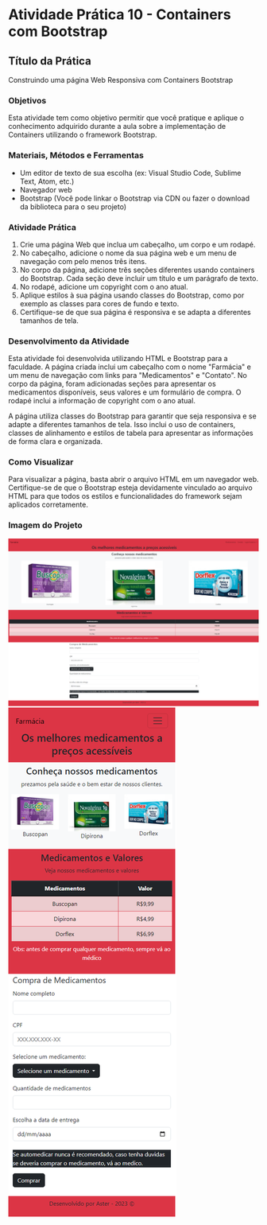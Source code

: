 # Atividade Prática 10 - Containers com Bootstrap

## Título da Prática
Construindo uma página Web Responsiva com Containers Bootstrap

### Objetivos
Esta atividade tem como objetivo permitir que você pratique e aplique o conhecimento adquirido durante a aula sobre a implementação de Containers utilizando o framework Bootstrap.

### Materiais, Métodos e Ferramentas
- Um editor de texto de sua escolha (ex: Visual Studio Code, Sublime Text, Atom, etc.)
- Navegador web
- Bootstrap (Você pode linkar o Bootstrap via CDN ou fazer o download da biblioteca para o seu projeto)

### Atividade Prática
1. Crie uma página Web que inclua um cabeçalho, um corpo e um rodapé.
2. No cabeçalho, adicione o nome da sua página web e um menu de navegação com pelo menos três itens.
3. No corpo da página, adicione três seções diferentes usando containers do Bootstrap. Cada seção deve incluir um título e um parágrafo de texto.
4. No rodapé, adicione um copyright com o ano atual.
5. Aplique estilos à sua página usando classes do Bootstrap, como por exemplo as classes para cores de fundo e texto.
6. Certifique-se de que sua página é responsiva e se adapta a diferentes tamanhos de tela.

### Desenvolvimento da Atividade
Esta atividade foi desenvolvida utilizando HTML e Bootstrap para a faculdade. A página criada inclui um cabeçalho com o nome "Farmácia" e um menu de navegação com links para "Medicamentos" e "Contato". No corpo da página, foram adicionadas seções para apresentar os medicamentos disponíveis, seus valores e um formulário de compra. O rodapé inclui a informação de copyright com o ano atual.

A página utiliza classes do Bootstrap para garantir que seja responsiva e se adapte a diferentes tamanhos de tela. Isso inclui o uso de containers, classes de alinhamento e estilos de tabela para apresentar as informações de forma clara e organizada.

### Como Visualizar
Para visualizar a página, basta abrir o arquivo HTML em um navegador web. Certifique-se de que o Bootstrap esteja devidamente vinculado ao arquivo HTML para que todos os estilos e funcionalidades do framework sejam aplicados corretamente.

### Imagem do Projeto
![Ultrawide](.github/Farmacia_Bootstrap.png)
![Mobile](.github/Site_Responsivo.png)